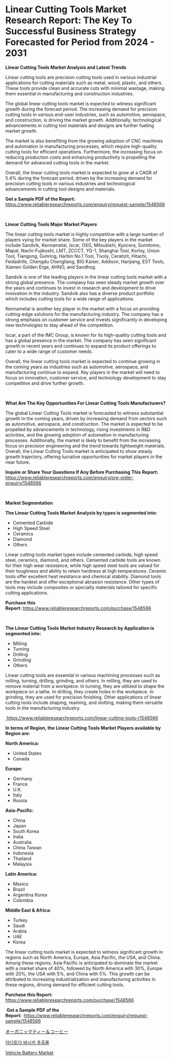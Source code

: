 <p><h1>Linear Cutting Tools Market Research Report: The Key To Successful Business Strategy Forecasted for Period from 2024 - 2031</h1></p><p><strong>Linear Cutting Tools Market Analysis and Latest Trends</strong></p>
<p><p>Linear cutting tools are precision cutting tools used in various industrial applications for cutting materials such as metal, wood, plastic, and others. These tools provide clean and accurate cuts with minimal wastage, making them essential in manufacturing and construction industries.</p><p>The global linear cutting tools market is expected to witness significant growth during the forecast period. The increasing demand for precision cutting tools in various end-user industries, such as automotive, aerospace, and construction, is driving the market growth. Additionally, technological advancements in cutting tool materials and designs are further fueling market growth.</p><p>The market is also benefiting from the growing adoption of CNC machines and automation in manufacturing processes, which require high-quality cutting tools for efficient operations. Furthermore, the increasing focus on reducing production costs and enhancing productivity is propelling the demand for advanced cutting tools in the market.</p><p>Overall, the linear cutting tools market is expected to grow at a CAGR of 5.4% during the forecast period, driven by the increasing demand for precision cutting tools in various industries and technological advancements in cutting tool designs and materials.</p></p>
<p><strong>Get a Sample PDF of the Report:&nbsp;</strong> <a href="https://www.reliableresearchreports.com/enquiry/request-sample/1548566">https://www.reliableresearchreports.com/enquiry/request-sample/1548566</a></p>
<p>&nbsp;</p>
<p><strong>Linear Cutting Tools Major Market Players</strong></p>
<p><p>The linear cutting tools market is highly competitive with a large number of players vying for market share. Some of the key players in the market include Sandvik, Kennametal, Iscar, OSG, Mitsubishi, Kyocera, Sumitomo, Mapal, Nachi-Fujikoshi, LMT, ZCCCT, YG-1, Shanghai Tool, Korloy, Union Tool, Tiangong, Guhring, Harbin No.1 Tool, Tivoly, Ceratizit, Hitachi, Feidadrills, Chengdu Chengliang, BIG Kaiser, Addison, Hanjiang, EST Tools, Xiamen Golden Erge, AHNO, and Sandhog.</p><p>Sandvik is one of the leading players in the linear cutting tools market with a strong global presence. The company has seen steady market growth over the years and continues to invest in research and development to drive innovation in the industry. Sandvik also has a diverse product portfolio which includes cutting tools for a wide range of applications.</p><p>Kennametal is another key player in the market with a focus on providing cutting-edge solutions for the manufacturing industry. The company has a strong emphasis on customer service and invests significantly in developing new technologies to stay ahead of the competition.</p><p>Iscar, a part of the IMC Group, is known for its high-quality cutting tools and has a global presence in the market. The company has seen significant growth in recent years and continues to expand its product offerings to cater to a wide range of customer needs.</p><p>Overall, the linear cutting tools market is expected to continue growing in the coming years as industries such as automotive, aerospace, and manufacturing continue to expand. Key players in the market will need to focus on innovation, customer service, and technology development to stay competitive and drive further growth.</p></p>
<p>&nbsp;</p>
<p><strong>What Are The Key Opportunities For Linear Cutting Tools Manufacturers?</strong></p>
<p><p>The global Linear Cutting Tools market is forecasted to witness substantial growth in the coming years, driven by increasing demand from sectors such as automotive, aerospace, and construction. The market is expected to be propelled by advancements in technology, rising investments in R&D activities, and the growing adoption of automation in manufacturing processes. Additionally, the market is likely to benefit from the increasing focus on precision engineering and the trend towards lightweight materials. Overall, the Linear Cutting Tools market is anticipated to show steady growth trajectory, offering lucrative opportunities for market players in the near future.</p></p>
<p><strong>Inquire or Share Your Questions If Any Before Purchasing This Report:</strong> <a href="https://www.reliableresearchreports.com/enquiry/pre-order-enquiry/1548566">https://www.reliableresearchreports.com/enquiry/pre-order-enquiry/1548566</a></p>
<p>&nbsp;</p>
<p><strong>Market Segmentation</strong></p>
<p><strong>The Linear Cutting Tools Market Analysis by types is segmented into:</strong></p>
<p><ul><li>Cemented Carbide</li><li>High Speed Steel</li><li>Ceramics</li><li>Diamond</li><li>Others</li></ul></p>
<p><p>Linear cutting tools market types include cemented carbide, high speed steel, ceramics, diamond, and others. Cemented carbide tools are known for their high wear resistance, while high speed steel tools are valued for their toughness and ability to retain hardness at high temperatures. Ceramic tools offer excellent heat resistance and chemical stability. Diamond tools are the hardest and offer exceptional abrasion resistance. Other types of tools may include composites or specialty materials tailored for specific cutting applications.</p></p>
<p><strong>Purchase this Report:&nbsp;</strong><a href="https://www.reliableresearchreports.com/purchase/1548566">https://www.reliableresearchreports.com/purchase/1548566</a></p>
<p>&nbsp;</p>
<p><strong>The Linear Cutting Tools Market Industry Research by Application is segmented into:</strong></p>
<p><ul><li>Milling</li><li>Turning</li><li>Drilling</li><li>Grinding</li><li>Others</li></ul></p>
<p><p>Linear cutting tools are essential in various machining processes such as milling, turning, drilling, grinding, and others. In milling, they are used to remove material from a workpiece. In turning, they are utilized to shape the workpiece on a lathe. In drilling, they create holes in the workpiece. In grinding, they are used for precision finishing. Other applications of linear cutting tools include shaping, reaming, and slotting, making them versatile tools in the manufacturing industry.</p></p>
<p><a href="https://www.reliableresearchreports.com/linear-cutting-tools-r1548566">&nbsp;https://www.reliableresearchreports.com/linear-cutting-tools-r1548566</a></p>
<p><strong>In terms of Region, the Linear Cutting Tools Market Players available by Region are:</strong></p>
<p>
    <p> <strong> North America: </strong>
        <ul>
            <li>United States</li>
            <li>Canada</li>
        </ul>
        </p> 
    <p> <strong> Europe: </strong>
        <ul>
            <li>Germany</li>
            <li>France</li>
            <li>U.K.</li>
            <li>Italy</li>
            <li>Russia</li>
        </ul>
        </p> 
    <p> <strong> Asia-Pacific: </strong>
        <ul>
            <li>China</li>
            <li>Japan</li>
            <li>South Korea</li>
            <li>India</li>
            <li>Australia</li>
            <li>China Taiwan</li>
            <li>Indonesia</li>
            <li>Thailand</li>
            <li>Malaysia</li>
        </ul>
        </p> 
    <p> <strong> Latin America: </strong>
        <ul>
            <li>Mexico</li>
            <li>Brazil</li>
            <li>Argentina Korea</li>
            <li>Colombia</li>
        </ul>
        </p> 
    <p> <strong> Middle East & Africa: </strong>
        <ul>
            <li>Turkey</li>
            <li>Saudi</li>
            <li>Arabia</li>
            <li>UAE</li>
            <li>Korea</li>
        </ul>
    </p>
    </p>
<p><p>The linear cutting tools market is expected to witness significant growth in regions such as North America, Europe, Asia Pacific, the USA, and China. Among these regions, Asia Pacific is anticipated to dominate the market with a market share of 40%, followed by North America with 30%, Europe with 20%, the USA with 5%, and China with 5%. This growth can be attributed to increasing industrialization and manufacturing activities in these regions, driving demand for efficient cutting tools.</p></p>
<p><strong>Purchase this Report: </strong><a href="https://www.reliableresearchreports.com/purchase/1548566">https://www.reliableresearchreports.com/purchase/1548566</a></p>
<p>&nbsp;<strong>Get a Sample PDF of the Report:&nbsp;&nbsp;</strong><a href="https://www.reliableresearchreports.com/enquiry/request-sample/1548566">https://www.reliableresearchreports.com/enquiry/request-sample/1548566</a></p>
<p><strong></strong></p>
<p><p><a href="https://github.com/marbadji/Market-Research-Report-List-3/blob/main/512941336078.md">オーガニックティー＆コーヒー</a></p><p><a href="https://github.com/kimvicki3212024/Market-Research-Report-List-2/blob/main/993854146459.md">아다토다 바시카 추출물</a></p><p><a href="https://github.com/kmtkihkn89/Market-Research-Report-List-1/blob/main/vehicle-battery-market.md">Vehicle Battery Market</a></p></p>
